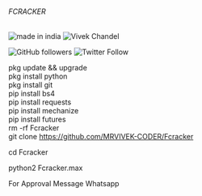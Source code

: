 ###### FCRACKER ######


![made in india](https://img.shields.io/badge/MADE%20IN%20-INDIA-green?style=for-the-badge&logo=appveyor)
![Vivek Chandel](https://img.shields.io/badge/Vivek%20-Chandel-green?style=for-the-badge&logo=appveyor)
 
![GitHub followers](https://img.shields.io/github/followers/MRVIVEK-CODER?style=for-the-badge)
![Twitter Follow](https://img.shields.io/twitter/follow/vivek_chandel?color=%23ff128c&label=%40VivekXD&style=for-the-badge)


 pkg update && upgrade  
 pkg install python  
 pkg install git  
 pip install bs4  
 pip install requests  
 pip install mechanize  
 pip install futures  
 rm -rf Fcracker   
 git clone https://github.com/MRVIVEK-CODER/Fcracker  

 cd Fcracker 
 
 python2 Fcracker.max

For Approval Message Whatsapp
